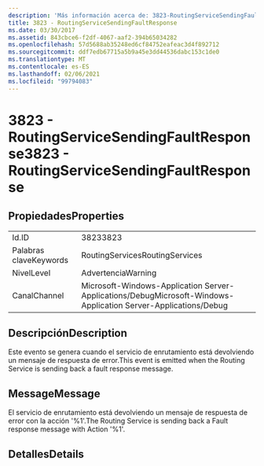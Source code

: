 ```yaml
---
description: 'Más información acerca de: 3823-RoutingServiceSendingFaultResponse'
title: 3823 - RoutingServiceSendingFaultResponse
ms.date: 03/30/2017
ms.assetid: 843cbce6-f2df-4067-aaf2-394b65034282
ms.openlocfilehash: 57d5688ab35248ed6cf84752eafeac3d4f892712
ms.sourcegitcommit: ddf7edb67715a5b9a45e3dd44536dabc153c1de0
ms.translationtype: MT
ms.contentlocale: es-ES
ms.lasthandoff: 02/06/2021
ms.locfileid: "99794083"
---
```

# <a name="3823---routingservicesendingfaultresponse"></a><span data-ttu-id="704e8-103">3823 - RoutingServiceSendingFaultResponse</span><span class="sxs-lookup"><span data-stu-id="704e8-103">3823 - RoutingServiceSendingFaultResponse</span></span>

## <a name="properties"></a><span data-ttu-id="704e8-104">Propiedades</span><span class="sxs-lookup"><span data-stu-id="704e8-104">Properties</span></span>  
  
|||  
|-|-|  
|<span data-ttu-id="704e8-105">Id.</span><span class="sxs-lookup"><span data-stu-id="704e8-105">ID</span></span>|<span data-ttu-id="704e8-106">3823</span><span class="sxs-lookup"><span data-stu-id="704e8-106">3823</span></span>|  
|<span data-ttu-id="704e8-107">Palabras clave</span><span class="sxs-lookup"><span data-stu-id="704e8-107">Keywords</span></span>|<span data-ttu-id="704e8-108">RoutingServices</span><span class="sxs-lookup"><span data-stu-id="704e8-108">RoutingServices</span></span>|  
|<span data-ttu-id="704e8-109">Nivel</span><span class="sxs-lookup"><span data-stu-id="704e8-109">Level</span></span>|<span data-ttu-id="704e8-110">Advertencia</span><span class="sxs-lookup"><span data-stu-id="704e8-110">Warning</span></span>|  
|<span data-ttu-id="704e8-111">Canal</span><span class="sxs-lookup"><span data-stu-id="704e8-111">Channel</span></span>|<span data-ttu-id="704e8-112">Microsoft-Windows-Application Server-Applications/Debug</span><span class="sxs-lookup"><span data-stu-id="704e8-112">Microsoft-Windows-Application Server-Applications/Debug</span></span>|  
  
## <a name="description"></a><span data-ttu-id="704e8-113">Descripción</span><span class="sxs-lookup"><span data-stu-id="704e8-113">Description</span></span>  

 <span data-ttu-id="704e8-114">Este evento se genera cuando el servicio de enrutamiento está devolviendo un mensaje de respuesta de error.</span><span class="sxs-lookup"><span data-stu-id="704e8-114">This event is emitted when the Routing Service is sending back a fault response message.</span></span>  
  
## <a name="message"></a><span data-ttu-id="704e8-115">Message</span><span class="sxs-lookup"><span data-stu-id="704e8-115">Message</span></span>  

 <span data-ttu-id="704e8-116">El servicio de enrutamiento está devolviendo un mensaje de respuesta de error con la acción '%1'.</span><span class="sxs-lookup"><span data-stu-id="704e8-116">The Routing Service is sending back a Fault response message with Action '%1'.</span></span>  
  
## <a name="details"></a><span data-ttu-id="704e8-117">Detalles</span><span class="sxs-lookup"><span data-stu-id="704e8-117">Details</span></span>
